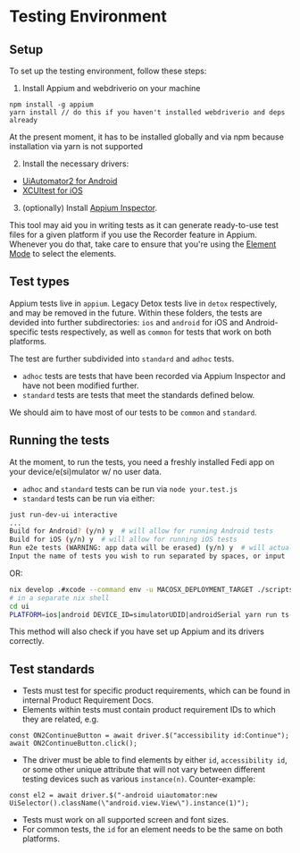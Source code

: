 # Testing Environment

## Setup

To set up the testing environment, follow these steps:

1. Install Appium and webdriverio on your machine

```
npm install -g appium
yarn install // do this if you haven't installed webdriverio and deps already
```

At the present moment, it has to be installed globally and via npm because installation via yarn is not supported

2. Install the necessary drivers:

-   [UiAutomator2 for Android](https://appium.io/docs/en/latest/quickstart/uiauto2-driver/)
-   [XCUItest for iOS](https://github.com/appium/appium-xcuitest-driver)

3. (optionally) Install [Appium Inspector](https://github.com/appium/appium-inspector).

This tool may aid you in writing tests as it can generate ready-to-use test files for a given platform if you use the Recorder feature in Appium. Whenever you do that, take care to ensure that you're using the [Element Mode](https://github.com/appium/appium-inspector/blob/main/docs/session-inspector/screenshot.md#interaction-mode) to select the elements.

## Test types

Appium tests live in `appium`. Legacy Detox tests live in `detox` respectively, and may be removed in the future. Within these folders, the tests are devided into further subdirectories: `ios` and `android` for iOS and Android-specific tests respectively, as well as `common` for tests that work on both platforms.

The test are further subdivided into `standard` and `adhoc` tests.

-   `adhoc` tests are tests that have been recorded via Appium Inspector and have not been modified further.
-   `standard` tests are tests that meet the standards defined below.

We should aim to have most of our tests to be `common` and `standard`.

## Running the tests

At the moment, to run the tests, you need a freshly installed Fedi app on your device/e(si)mulator w/ no user data.

-   `adhoc` and `standard` tests can be run via `node your.test.js`
-   `standard` tests can be run via either:

```bash
just run-dev-ui interactive
...
Build for Android? (y/n) y  # will allow for running Android tests
Build for iOS (y/n) y  # will allow for running iOS tests
Run e2e tests (WARNING: app data will be erased) (y/n) y  # will actually trigger running the tests and present you with a list of runnable tests. Test will only run on platforms you've selected previously
Input the name of tests you wish to run separated by spaces, or input 'all' to run all tests and press Enter:  # will default to 'all' if no valid test names were entered
```

OR:

```bash
nix develop .#xcode --command env -u MACOSX_DEPLOYMENT_TARGET ./scripts/ui/start-appium.sh # use this command macOS. The rest should just run ./scripts/ui/start-appium.sh
# in a separate nix shell
cd ui
PLATFORM=ios|android DEVICE_ID=simulatorUDID|androidSerial yarn run ts-node ./native/tests/appium/runner.ts all|onboarding
```

This method will also check if you have set up Appium and its drivers correctly.

## Test standards

-   Tests must test for specific product requirements, which can be found in internal Product Requirement Docs.
-   Elements within tests must contain product requirement IDs to which they are related, e.g.

```
const ON2ContinueButton = await driver.$("accessibility id:Continue");
await ON2ContinueButton.click();
```

-   The driver must be able to find elements by either `id`, `accessibility id`, or some other unique attribute that will not vary between different testing devices such as various `instance(n)`. Counter-example:

```
const el2 = await driver.$("-android uiautomator:new UiSelector().className(\"android.view.View\").instance(1)");
```

-   Tests must work on all supported screen and font sizes.
-   For common tests, the `id` for an element needs to be the same on both platforms.
